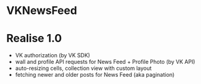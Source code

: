 # VKNewsFeed
# Realise 1.0
- VK authorization (by VK SDK)
- wall and profile API requests for News Feed + Profile Photo (by VK API)
- auto-resizing cells, collection view with custom layout
- fetching newer and older posts for News Feed (aka pagination)
